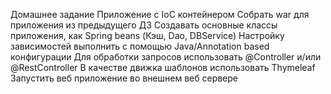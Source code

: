 Домашнее задание
Приложение с IoC контейнером
Собрать war для приложения из предыдущего ДЗ
Создавать основные классы приложения, как Spring beans (Кэш, Dao, DBService)
Настройку зависимостей выполнить с помощью Java/Annotation based конфигурации
Для обработки запросов использовать @Controller и/или @RestController
В качестве движка шаблонов использовать Thymeleaf
Запустить веб приложение во внешнем веб сервере
